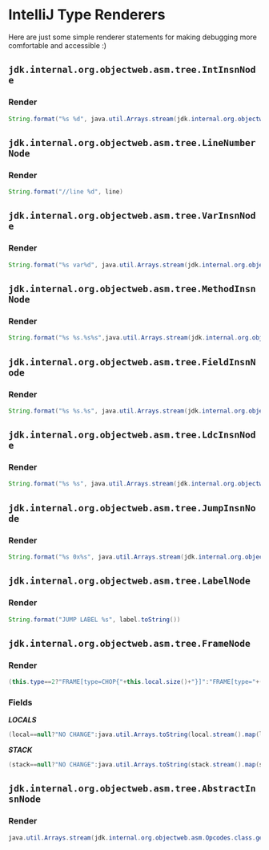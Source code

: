 # IntelliJ Type Renderers

Here are just some simple renderer statements for making debugging more comfortable and accessible :)



## `jdk.internal.org.objectweb.asm.tree.IntInsnNode`

### Render

```java
String.format("%s %d", java.util.Arrays.stream(jdk.internal.org.objectweb.asm.Opcodes.class.getFields()).filter(it ->{try{return java.lang.reflect.Modifier.isStatic(it.getModifiers()) && it.getType() == int.class && (int)it.get(null) == opcode && !it.getName().startsWith("F_") && !it.getName().startsWith("H_") && !it.getName().startsWith("ACC_") && !it.getName().startsWith("T_");}catch(Exception e){return false;}}).findFirst().map(java.lang.reflect.Field::getName).orElse("NOT FOUND") , operand)
```

## `jdk.internal.org.objectweb.asm.tree.LineNumberNode`

### Render

```java
String.format("//line %d", line)
```


## `jdk.internal.org.objectweb.asm.tree.VarInsnNode`

### Render

```java
String.format("%s var%d", java.util.Arrays.stream(jdk.internal.org.objectweb.asm.Opcodes.class.getFields()).filter(it->{try{return java.lang.reflect.Modifier.isStatic(it.getModifiers()) && it.getType() == int.class && (int)it.get(null) == opcode && !it.getName().startsWith("F_") && !it.getName().startsWith("H_") && !it.getName().startsWith("ACC_") && !it.getName().startsWith("T_");}catch(Exception e){return false;}}).findFirst().map(java.lang.reflect.Field::getName).orElse("NOT FOUND"), var)
```


## `jdk.internal.org.objectweb.asm.tree.MethodInsnNode`

### Render

```java
String.format("%s %s.%s%s",java.util.Arrays.stream(jdk.internal.org.objectweb.asm.Opcodes.class.getFields()).filter(it ->{try{return java.lang.reflect.Modifier.isStatic(it.getModifiers()) && it.getType() == int.class && (int)it.get(null) == opcode && !it.getName().startsWith("F_") && !it.getName().startsWith("H_") && !it.getName().startsWith("ACC_") && !it.getName().startsWith("T_");}catch(Exception e){return false;}}).findFirst().map(java.lang.reflect.Field::getName).orElse("NOT FOUND"), owner.replace('/','.'), name, desc)
```


## `jdk.internal.org.objectweb.asm.tree.FieldInsnNode`

### Render

```java
String.format("%s %s.%s", java.util.Arrays.stream(jdk.internal.org.objectweb.asm.Opcodes.class.getFields()).filter(it ->{try{return java.lang.reflect.Modifier.isStatic(it.getModifiers()) && it.getType() == int.class && (int)it.get(null) == opcode && !it.getName().startsWith("F_") && !it.getName().startsWith("H_") && !it.getName().startsWith("ACC_") && !it.getName().startsWith("T_");}catch(Exception e){return false;}}).findFirst().map(java.lang.reflect.Field::getName).orElse("NOT FOUND"), owner.replace('/','.'), name)
```


## `jdk.internal.org.objectweb.asm.tree.LdcInsnNode`

### Render

```java
String.format("%s %s", java.util.Arrays.stream(jdk.internal.org.objectweb.asm.Opcodes.class.getFields()).filter(it ->{try{return java.lang.reflect.Modifier.isStatic(it.getModifiers()) && it.getType() == int.class && (int)it.get(null) == opcode && !it.getName().startsWith("F_") && !it.getName().startsWith("H_") && !it.getName().startsWith("ACC_") && !it.getName().startsWith("T_");}catch(Exception e){return false;}}).findFirst().map(java.lang.reflect.Field::getName).orElse("NOT FOUND"), cst)
```


## `jdk.internal.org.objectweb.asm.tree.JumpInsnNode`

### Render

```java
String.format("%s 0x%s", java.util.Arrays.stream(jdk.internal.org.objectweb.asm.Opcodes.class.getFields()).filter(it ->{try{return java.lang.reflect.Modifier.isStatic(it.getModifiers()) && it.getType() == int.class && (int)it.get(null) == opcode && !it.getName().startsWith("F_") && !it.getName().startsWith("H_") && !it.getName().startsWith("ACC_") && !it.getName().startsWith("T_");}catch(Exception e){return false;}}).findFirst().map(java.lang.reflect.Field::getName).orElse("NOT FOUND") , label.getLabel().toString())
```


## `jdk.internal.org.objectweb.asm.tree.LabelNode`

### Render

```java
String.format("JUMP LABEL %s", label.toString())
```


## `jdk.internal.org.objectweb.asm.tree.FrameNode`

### Render

```java
(this.type==2?"FRAME[type=CHOP{"+this.local.size()+"}]":"FRAME[type="+(this.type==0?"FULL":this.type==1?"APPEND":"SAME")+", "+(this.local==null&&stack==null?"NO CHANGE":((local==null?"Locals=NO CHANGE":"Locals="+java.util.Arrays.toString(local.stream().map(l->l instanceof Integer?java.util.Arrays.stream(jdk.internal.org.objectweb.asm.Opcodes.class.getFields()).filter(it->{try{return java.lang.reflect.Modifier.isStatic(it.getModifiers())&&it.getType()==Integer.class&&(Integer)it.get(null)==l;}catch(Exception e){return false;}}).findFirst().map(java.lang.reflect.Field::getName).orElse("NULL"):l).collect(java.util.stream.Collectors.toList()).toArray()))+(stack==null?", Stack=NO CHANGE":", Stack="+java.util.Arrays.toString(stack.stream().map(s->s instanceof Integer?java.util.Arrays.stream(jdk.internal.org.objectweb.asm.Opcodes.class.getFields()).filter(it->{try{return java.lang.reflect.Modifier.isStatic(it.getModifiers())&&it.getType()==Integer.class&&(Integer)it.get(null)==s;}catch(Exception e){return false;}}).findFirst().map(java.lang.reflect.Field::getName).orElse("NULL"):s).toArray()))))+"]")
```

### Fields

***_LOCALS_***

```java
(local==null?"NO CHANGE":java.util.Arrays.toString(local.stream().map(l->l instanceof Integer?java.util.Arrays.stream(jdk.internal.org.objectweb.asm.Opcodes.class.getFields()).filter(it->{try{return java.lang.reflect.Modifier.isStatic(it.getModifiers())&&it.getType()==Integer.class&&(Integer)it.get(null)==l;}catch(Exception e){return false;}}).findFirst().map(java.lang.reflect.Field::getName).orElse("NULL"):l).collect(java.util.stream.Collectors.toList()).toArray()))
```

***_STACK_***

```java
(stack==null?"NO CHANGE":java.util.Arrays.toString(stack.stream().map(s->s instanceof Integer?java.util.Arrays.stream(jdk.internal.org.objectweb.asm.Opcodes.class.getFields()).filter(it->{try{return java.lang.reflect.Modifier.isStatic(it.getModifiers())&&it.getType()==Integer.class&&(Integer)it.get(null)==s;}catch(Exception e){return false;}}).findFirst().map(java.lang.reflect.Field::getName).orElse("NULL"):s).collect(java.util.stream.Collectors.toList()).toArray()))
```


## `jdk.internal.org.objectweb.asm.tree.AbstractInsnNode`

### Render

```java
java.util.Arrays.stream(jdk.internal.org.objectweb.asm.Opcodes.class.getFields()).filter(it ->{try{return java.lang.reflect.Modifier.isStatic(it.getModifiers()) && it.getType() == int.class && (int)it.get(null) == opcode && !it.getName().startsWith("F_") && !it.getName().startsWith("H_") && !it.getName().startsWith("ACC_") && !it.getName().startsWith("T_");}catch(Exception e){return false;}}).findFirst().map(java.lang.reflect.Field::getName).orElse("NOT FOUND") 
```